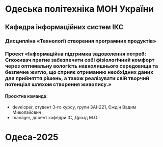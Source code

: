 # Одеська політехніка МОН України  
## Кафедра інформаційних систем ІКС  
### Дисципліна «Технології створення програмних продуктів»  
### Проєкт «Інформаційна підтримка задоволення потреб: Споживач прагне забезпечити собі фізіологічний комфорт через оптимальну вологість навколишнього середовища та безпечне житло, що сприяє отриманню необхідних даних для прийняття рішень, а також реалізувати свій творчий потенціал шляхом створення живопису.»
#### Проєктна команда:
- developer, студент 3-го курсу, групи ЗАІ-221, Єждін Вадим Миколайович
- manager, доцент кафедри ІС, Дрозд М.О.  

# Одеса-2025
